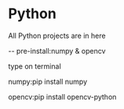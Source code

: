 # Python
All Python projects are in here

--
pre-install:numpy & opencv

type on terminal

numpy:pip install numpy

opencv:pip install opencv-python
